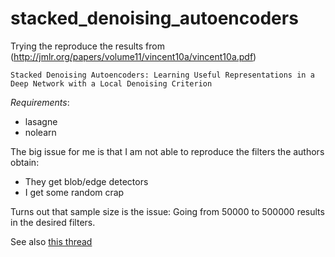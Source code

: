 # stacked_denoising_autoencoders

Trying the reproduce the results from (http://jmlr.org/papers/volume11/vincent10a/vincent10a.pdf)
    
    Stacked Denoising Autoencoders: Learning Useful Representations in a Deep Network with a Local Denoising Criterion
*Requirements*:
- lasagne
- nolearn

The big issue for me is that I am not able to reproduce the filters the authors obtain: 
- They get blob/edge detectors
- I get some random crap

Turns out that sample size is the issue: Going from 50000 to 500000 results in the desired filters.

See also [this thread](https://www.reddit.com/r/MachineLearning/comments/3z7gcf/stacked_denoising_autoencoders_cannot_reproduce/)

